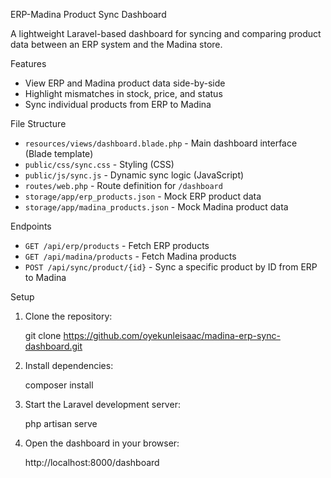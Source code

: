 ERP-Madina Product Sync Dashboard

A lightweight Laravel-based dashboard for syncing and comparing product data between an ERP system and the Madina store.


Features

* View ERP and Madina product data side-by-side
* Highlight mismatches in stock, price, and status
* Sync individual products from ERP to Madina


File Structure

* `resources/views/dashboard.blade.php` - Main dashboard interface (Blade template)
* `public/css/sync.css` - Styling (CSS)
* `public/js/sync.js` - Dynamic sync logic (JavaScript)
* `routes/web.php` - Route definition for `/dashboard`
* `storage/app/erp_products.json` - Mock ERP product data
* `storage/app/madina_products.json` - Mock Madina product data


Endpoints

* `GET /api/erp/products` - Fetch ERP products
* `GET /api/madina/products` - Fetch Madina products
* `POST /api/sync/product/{id}` - Sync a specific product by ID from ERP to Madina

Setup

1. Clone the repository:

  
   git clone https://github.com/oyekunleisaac/madina-erp-sync-dashboard.git
   

2. Install dependencies:

   
   composer install
   

3. Start the Laravel development server:

 
   php artisan serve


4. Open the dashboard in your browser:

 
   http://localhost:8000/dashboard

